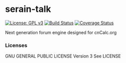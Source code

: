 serain-talk
===========

[![License: GPL v3](https://img.shields.io/badge/License-GPL%20v3-blue.svg)](http://www.gnu.org/licenses/gpl-3.0)
[![Build Status](https://travis-ci.org/cnCalc/serainTalk.svg?branch=dev)](https://travis-ci.org/cnCalc/serainTalk)
[![Coverage Status](https://coveralls.io/repos/github/cnCalc/serainTalk/badge.svg?branch=dev)](https://coveralls.io/github/cnCalc/serainTalk?branch=master)

Next generation forum engine designed for cnCalc.org

### Licenses

GNU GENERAL PUBLIC LICENSE Version 3 See LICENSE
